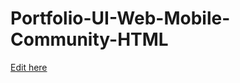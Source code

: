 # Portfolio-UI-Web-Mobile-Community-HTML

[Edit here](https://diy-pwa.dev/~/gh/StayFar/StayFar.github.io)
